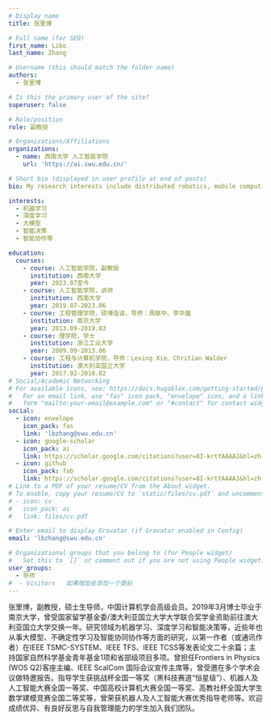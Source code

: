 ```yaml
---
# Display name
title: 张里博

# Full name (for SEO)
first_name: Libo
last_name: Zhang

# Username (this should match the folder name)
authors:
  - 张里博

# Is this the primary user of the site?
superuser: false

# Role/position
role: 副教授

# Organizations/Affiliations
organizations:
  - name: 西南大学 人工智能学院
    url: 'https://ai.swu.edu.cn/'

# Short bio (displayed in user profile at end of posts)
bio: My research interests include distributed robotics, mobile computing and programmable matter.

interests:
  - 机器学习
  - 深度学习
  - 大模型
  - 智能决策
  - 智能协作等

education:
  courses:
    - course: 人工智能学院，副教授
      institution: 西南大学
      year: 2023.07至今
    - course: 人工智能学院，讲师
      institution: 西南大学
      year: 2019.07-2023.06
    - course: 工程管理学院，硕博连读，导师：周献中、李华雄
      institution: 南京大学
      year: 2013.09-2019.03
    - course: 理学院，学士
      institution: 浙江工业大学
      year: 2009.09-2013.06
    - course: 工程与计算机学院，导师：Lexing Xie、Chritian Walder
      institution: 澳大利亚国立大学
      year: 2017.02-2018.02
# Social/Academic Networking
# For available icons, see: https://docs.hugoblox.com/getting-started/page-builder/#icons
#   For an email link, use "fas" icon pack, "envelope" icon, and a link in the
#   form "mailto:your-email@example.com" or "#contact" for contact widget.
social:
  - icon: envelope
    icon_pack: fas
    link: 'lbzhang@swu.edu.cn'
  - icon: google-scholar
    icon_pack: ai
    link: https://scholar.google.com/citations?user=8I-krtYAAAAJ&hl=zh-CN&oi=ao
  - icon: github
    icon_pack: fab
    link: https://scholar.google.com/citations?user=8I-krtYAAAAJ&hl=zh-CN&oi=ao
# Link to a PDF of your resume/CV from the About widget.
# To enable, copy your resume/CV to `static/files/cv.pdf` and uncomment the lines below.
# - icon: cv
#   icon_pack: ai
#   link: files/cv.pdf

# Enter email to display Gravatar (if Gravatar enabled in Config)
email: 'lbzhang@swu.edu.cn'

# Organizational groups that you belong to (for People widget)
#   Set this to `[]` or comment out if you are not using People widget.
user_groups:
  - 导师
#  - Visitors   如果增加会添加一个类别
---
```


张里博，副教授，硕士生导师，中国计算机学会高级会员。2019年3月博士毕业于南京大学，曾受国家留学基金委/澳大利亚国立大学大学联合奖学金资助前往澳大利亚国立大学交换一年。研究领域为机器学习、深度学习和智能决策等，近些年也从事大模型、不确定性学习及智能协同协作等方面的研究，以第一作者（或通讯作者）在IEEE TSMC-SYSTEM、IEEE TFS、IEEE TCSS等发表论文二十余篇；主持国家自然科学基金青年基金1项和省部级项目多项。曾担任Frontiers in Physics (WOS Q2)客座主编、IEEE ScalCom 国际会议宣传主席等，曾受邀在多个学术会议做特邀报告。指导学生获挑战杯全国一等奖（黑科技赛道“恒星级”）、机器人及人工智能大赛全国一等奖、中国高校计算机大赛全国一等奖、高教社杯全国大学生数学建模竞赛全国二等奖等，曾荣获机器人及人工智能大赛优秀指导老师等。欢迎成绩优异、有良好反思与自我管理能力的学生加入我们团队。
